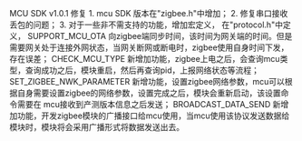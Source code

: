 ﻿MCU  SDK v1.0.1
修复
    1. mcu SDK 版本在"zigbee.h"中增加；
    2. 修复串口接收丢包的问题；
	3. 对于一些非不需支持的功能，增加宏定义， 在"protocol.h"中定义，
	   SUPPORT_MCU_OTA  向zigbee端同步时间，该时间为网关端的时间。但是需要网关处于连接外网状态，当网关断网或断电时，zigbee使用自身时间下发，存在误差；
	   CHECK_MCU_TYPE   新增加功能，zigbee上电之后，会查询mcu类型，查询成功之后，模块重启，然后再查询pid，上报网络状态等流程；
	   SET_ZIGBEE_NWK_PARAMETER 新增功能，设置zigbee网络参数，mcu可以根据自身需要设置zigbee的网络参数，设置完成之后，模块会重新启动，该设置命令需要在
	   mcu接收到产测版本信息之后发送；
	   BROADCAST_DATA_SEND 新增加功能，开发zigbee模块的广播接口给mcu使用，当mcu使用该协议发送数据给模块时，模块将会采用广播形式将数据发送出去。
	





